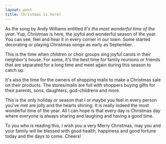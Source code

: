 ```yaml
---
layout: post
title: Christmas is here!
---
```


As the song by Andy Williams entitled <em>It's the most wonderful time of the year</em>.  Yup, Christmas is here, the joyful and wonderful season of the year.  You can see, feel and hear it in every corner in our town.  Some started decorating or playing Christmas songs as early as September.

This is the time when children or choir groups sing joyful carols in their neighbor's house.  For some, it's the best time for family reunions or friends that are separated for a long time and meet again during this season to catch up.

It's also the time for the owners of shopping malls to make a Christmas sale on their products.  The stores/malls are full with shoppers buying gifts for their parents, sons, daughters, god-childrens and more.

This is the only holiday or season that I or maybe you feel in every person you've met are jolly and the hearts shining.  It is really indeed the most wonderful time of the year.  All I can hope is that every day is Christmas day where everyone is always sharing and laughing and having a good time.

To you who is reading this, I wish you a very Merry Christmas, may you and your family will be blessed with good health, happiness and good fortune today and the days to come.  Cheers!